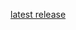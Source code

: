[latest release](https://github.com/bbqz007/KTL/blob/master/bin/KTL%20%5Bzhelper.release.20210827%5D.7z)
